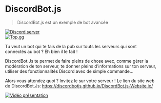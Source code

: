 # DiscordBot.js
> DiscordBot.js est un exemple de bot avancée

<div align="left">
    <a href="https://discord.gg/invite/UqUsr5x"><img src="https://i.imgur.com/WlH9SJ0.png" alt="Discord server" /></a>
</div>
<div align="left">
    <a href="https://top.gg/bot/629968935709835284"><img src="https://i.imgur.com/2x6O4zD.png" alt="Top.gg" /></a>
</div>


Tu veut un bot qui te fais de la pub sur touts les serveurs qui sont connectés au bot ?
Eh bien il le fait !

DiscordBot.Js te permet de faire pleins de chose avec, comme gérer la modération de ton serveur, te donner pleins d'informations sur ton serveur, utiliser des fonctionnalités Discord avec de simple commande...

Alors vous attendez quoi ?
Invitez le sur votre serveur !
Le lien du site web de DiscordBot.Js: https://discordbotjs.github.io/DiscordBot.js-Website.io/

[![Vidéo présentation](https://i.imgur.com/AxJ3nuQ.png)](https://youtu.be/cIFhTOgT4Oc)
